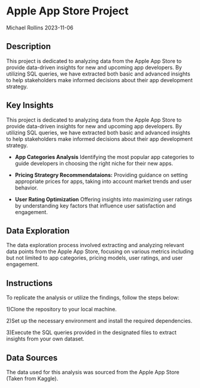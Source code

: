 Apple App Store Project
================
Michael Rollins
2023-11-06

## **Description**

This project is dedicated to analyzing data from the Apple App Store to
provide data-driven insights for new and upcoming app developers. By
utilizing SQL queries, we have extracted both basic and advanced
insights to help stakeholders make informed decisions about their app
development strategy.

## **Key Insights**

This project is dedicated to analyzing data from the Apple App Store to
provide data-driven insights for new and upcoming app developers. By
utilizing SQL queries, we have extracted both basic and advanced
insights to help stakeholders make informed decisions about their app
development strategy.

- **App Categories Analysis** Identifying the most popular app
  categories to guide developers in choosing the right niche for their
  new apps.

- **Pricing Strategry Recommendataions:** Providing guidance on setting
  appropriate prices for apps, taking into account market trends and
  user behavior.

- **User Rating Optimization** Offering insights into maximizing user
  ratings by understanding key factors that influence user satisfaction
  and engagement.

## **Data Exploration**

The data exploration process involved extracting and analyzing relevant
data points from the Apple App Store, focusing on various metrics
including but not limited to app categories, pricing models, user
ratings, and user engagement.

## **Instructions**

To replicate the analysis or utilize the findings, follow the steps
below:

1)Clone the repository to your local machine.

2)Set up the necessary environment and install the required
dependencies.

3)Execute the SQL queries provided in the designated files to extract
insights from your own dataset.

## **Data Sources**

The data used for this analysis was sourced from the Apple App Store
(Taken from Kaggle).

